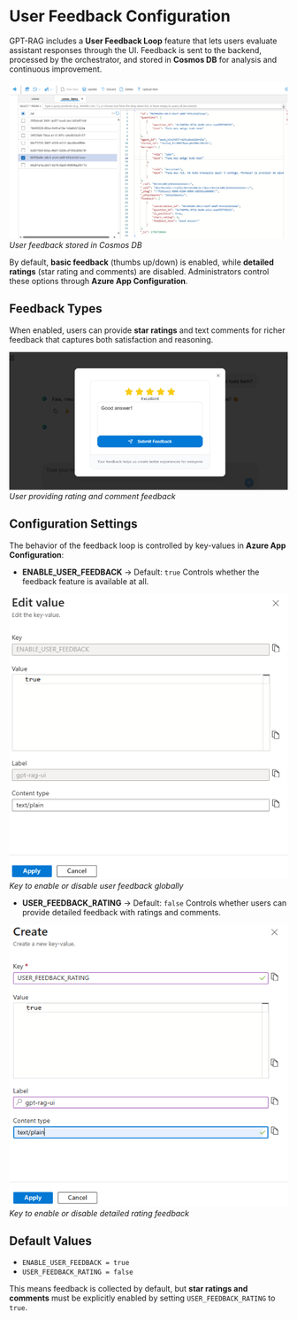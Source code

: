 # User Feedback Configuration

GPT-RAG includes a **User Feedback Loop** feature that lets users evaluate assistant responses through the UI. Feedback is sent to the backend, processed by the orchestrator, and stored in **Cosmos DB** for analysis and continuous improvement.

![Feedback stored in Cosmos DB](media/feedback_stored_in_cosmos_db.png)
*User feedback stored in Cosmos DB*

By default, **basic feedback** (thumbs up/down) is enabled, while **detailed ratings** (star rating and comments) are disabled. Administrators control these options through **Azure App Configuration**.

## Feedback Types

When enabled, users can provide **star ratings** and text comments for richer feedback that captures both satisfaction and reasoning.

![User feedback with rating](media/user_feedback_with_rating.png)
*User providing rating and comment feedback*

## Configuration Settings

The behavior of the feedback loop is controlled by key-values in **Azure App Configuration**:

* **ENABLE\_USER\_FEEDBACK** → Default: `true`
  Controls whether the feedback feature is available at all.

![Enable user feedback](media/enable_user_feedback.png)
<BR>*Key to enable or disable user feedback globally*

* **USER\_FEEDBACK\_RATING** → Default: `false`
  Controls whether users can provide detailed feedback with ratings and comments.

![Enable user feedback rating](media/enable_user_feedback_rating.png)
<BR>*Key to enable or disable detailed rating feedback*

## Default Values

* `ENABLE_USER_FEEDBACK = true`
* `USER_FEEDBACK_RATING = false`

This means feedback is collected by default, but **star ratings and comments** must be explicitly enabled by setting `USER_FEEDBACK_RATING` to `true`.
